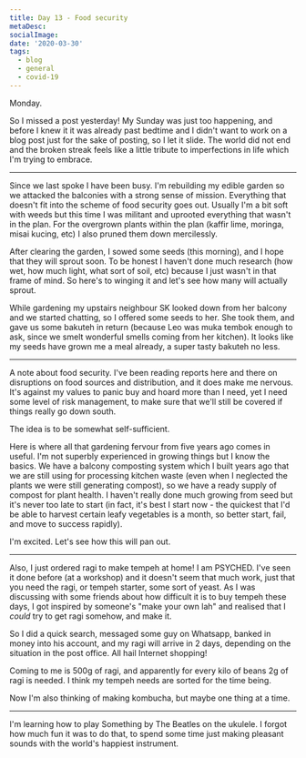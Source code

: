 ```yaml
---
title: Day 13 - Food security
metaDesc: 
socialImage: 
date: '2020-03-30'
tags:
  - blog
  - general
  - covid-19
---
```


Monday.

So I missed a post yesterday! My Sunday was just too happening, and before I knew it it was already past bedtime and I didn't want to work on a blog post just for the sake of posting, so I let it slide. The world did not end and the broken streak feels like a little tribute to imperfections in life which I'm trying to embrace. 

---

Since we last spoke I have been busy. I'm rebuilding my edible garden so we attacked the balconies with a strong sense of mission. Everything that doesn't fit into the scheme of food security goes out. Usually I'm a bit soft with weeds but this time I was militant and uprooted everything that wasn't in the plan. For the overgrown plants within the plan (kaffir lime, moringa, misai kucing, etc) I also pruned them down mercilessly. 

After clearing the garden, I sowed some seeds (this morning), and I hope that they will sprout soon. To be honest I haven't done much research (how wet, how much light, what sort of soil, etc) because I just wasn't in that frame of mind. So here's to winging it and let's see how many will actually sprout. 

While gardening my upstairs neighbour SK looked down from her balcony and we started chatting, so I offered some seeds to her. She took them, and gave us some bakuteh in return (because Leo was muka tembok enough to ask, since we smelt wonderful smells coming from her kitchen). It looks like my seeds have grown me a meal already, a super tasty bakuteh no less. 

---

A note about food security. I've been reading reports here and there on disruptions on food sources and distribution, and it does make me nervous. It's against my values to panic buy and hoard more than I need, yet I need some level of risk management, to make sure that we'll still be covered if things really go down south. 

The idea is to be somewhat self-sufficient. 

Here is where all that gardening fervour from five years ago comes in useful. I'm not superbly experienced in growing things but I know the basics. We have a balcony composting system which I built years ago that we are still using for processing kitchen waste (even when I neglected the plants we were still generating compost), so we have a ready supply of compost for plant health. I haven't really done much growing from seed but it's never too late to start (in fact, it's best I start now - the quickest that I'd be able to harvest certain leafy vegetables is a month, so better start, fail, and move to success rapidly). 

I'm excited. Let's see how this will pan out. 

---

Also, I just ordered ragi to make tempeh at home! I am PSYCHED. I've seen it done before (at a workshop) and it doesn't seem that much work, just that you need the ragi, or tempeh starter, some sort of yeast. As I was discussing with some friends about how difficult it is to buy tempeh these days, I got inspired by someone's "make your own lah" and realised that I *could* try to get ragi somehow, and make it. 

So I did a quick search, messaged some guy on Whatsapp, banked in money into his account, and my ragi will arrive in 2 days, depending on the situation in the post office. All hail Internet shopping!

Coming to me is 500g of ragi, and apparently for every kilo of beans 2g of ragi is needed. I think my tempeh needs are sorted for the time being. 

Now I'm also thinking of making kombucha, but maybe one thing at a time. 

---

I'm learning how to play Something by The Beatles on the ukulele. I forgot how much fun it was to do that, to spend some time just making pleasant sounds with the world's happiest instrument. 
